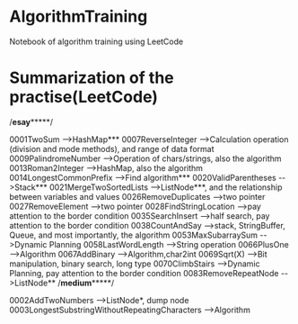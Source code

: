 # AlgorithmTraining
Notebook of algorithm training using LeetCode

# Summarization of the practise(LeetCode)

/******************************************esay***********************************************/

0001TwoSum                -->HashMap***
0007ReverseInteger        -->Calculation operation (division and mode methods), and range of data format
0009PalindromeNumber	    -->Operation of chars/strings, also the algorithm
0013Roman2Integer	        -->HashMap, also the algorithm
0014LongestCommonPrefix	  -->Find algorithm***
0020ValidParentheses      -->Stack***
0021MergeTwoSortedLists   -->ListNode***, and the relationship between variables and values
0026RemoveDuplicates      -->two pointer
0027RemoveElement         -->two pointer
0028FindStringLocation    -->pay attention to the border condition
0035SearchInsert          -->half search, pay attention to the border condition
0038CountAndSay           -->stack, StringBuffer, Queue, and most importantly, the algorithm
0053MaxSubarraySum        -->Dynamic Planning
0058LastWordLength        -->String operation
0066PlusOne               -->Algorithm
0067AddBinary             -->Algorithm,char2int
0069Sqrt(X)               -->Bit manipulation, binary search, long type
0070ClimbStairs           -->Dynamic Planning, pay attention to the border condition
0083RemoveRepeatNode      -->ListNode**
/******************************************medium***********************************************/

0002AddTwoNumbers         -->ListNode*, dump node
0003LongestSubstringWithoutRepeatingCharacters      -->Algorithm

